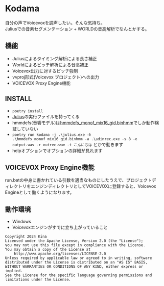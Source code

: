 # Kodama
自分の声でVoicevoxを調声したい。そんな気持ち。  
Juliusでの音素セグメンテーション + WORLDの音高解析でなんとかする。

## 機能
* Juliusによるタイミング解析による長さ補正
* Worldによるピッチ解析による音高補正
* Voicevox出力に対するピッチ強制
* vvproj形式(Voicevox プロジェクト)への出力
* VOICEVOX Proxy Engine機能

## INSTALL
* ``poetry install``
* [Julius](https://github.com/julius-speech/julius/releases/tag/v4.6)の実行ファイルを持ってくる
* hmmdefs(音響モデル)は[hmmdefs_monof_mix16_gid.binhmm](https://github.com/julius-speech/segmentation-kit/blob/master/models/hmmdefs_monof_mix16_gid.binhmm)でしか動作検証していない
* ``poetry run kodama -j .\julius.exe -h .\hmmdefs_monof_mix16_gid.binhmm -a .\adinrec.exe -s 8 -o output.wav -r outrec.wav -t こんにちは`` とかで動きます
* helpオプションでオプションの詳細が見れます


## VOICEVOX Proxy Engine機能
run.batの中身に書かれている引数を適当なものにしたうえで、プロジェクトディレクトリをエンジンディレクトリとしてVOICEVOXに登録すると、Voicevox Engineとして働くようになります。


## 動作環境
* Windows
* Voicevoxエンジンがすでに立ち上がっていること

```
Copyright 2024 Kina
Licensed under the Apache License, Version 2.0 (the "License");
you may not use this file except in compliance with the License.
You may obtain a copy of the License at
    http://www.apache.org/licenses/LICENSE-2.0
Unless required by applicable law or agreed to in writing, software
distributed under the License is distributed on an "AS IS" BASIS,
WITHOUT WARRANTIES OR CONDITIONS OF ANY KIND, either express or implied.
See the License for the specific language governing permissions and
limitations under the License.
```